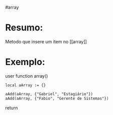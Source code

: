 #array 



# Resumo:
Metodo que insere um item no [[array]]


# Exemplo:


user function array()

	local aArray := {}

	aAdd(aArray, {"Gabriel", "Estagiário"})
	aAdd(aArray, {"Fabio", "Gerente de Sistemas"})

return 